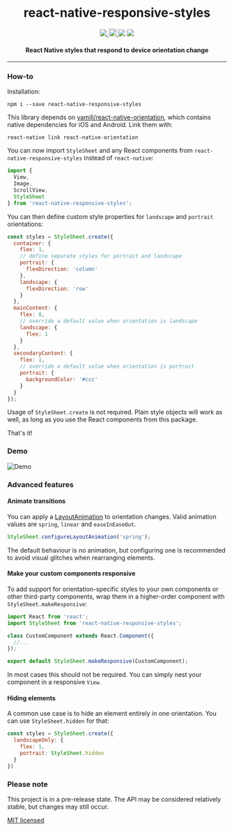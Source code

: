 <h1 align="center">react-native-responsive-styles</h1>

<p align="center">
  <a title='License' href="https://raw.githubusercontent.com/FormidableLabs/react-native-responsive-styles/master/LICENSE">
    <img src='https://img.shields.io/badge/license-MIT-blue.svg' />
  </a>
  <a href="https://badge.fury.io/js/react-native-responsive-styles">
    <img src="https://badge.fury.io/js/react-native-responsive-styles.svg" alt="npm version" height="18">
  </a>
  <img src='https://img.shields.io/badge/android-supported-brightgreen.svg' />
  <img src='https://img.shields.io/badge/iOS-supported-brightgreen.svg' />
</p>

<h4 align="center">
  React Native styles that respond to device orientation change
</h4>

***

### How-to

Installation:
```
npm i --save react-native-responsive-styles
```

This library depends on [yamill/react-native-orientation](https://github.com/yamill/react-native-orientation), which contains native dependencies for iOS and Android. Link them with:
```
react-native link react-native-orientation
```

You can now import `StyleSheet` and any React components from `react-native-responsive-styles` instead of `react-native`:
```js
import {
  View,
  Image,
  ScrollView,
  StyleSheet
} from 'react-native-responsive-styles';
```

You can then define custom style properties for `landscape` and `portrait` orientations:
```js
const styles = StyleSheet.create({
  container: {
    flex: 1,
    // define separate styles for portrait and landscape
    portrait: {
      flexDirection: 'column'
    },
    landscape: {
      flexDirection: 'row'
    }
  },
  mainContent: {
    flex: 8,
    // override a default value when orientation is landscape
    landscape: {
      flex: 1
    }
  },
  secondaryContent: {
    flex: 1,
    // override a default value when orientation is portrait
    portrait: {
      backgroundColor: '#ccc'
    }
  }
});
```

Usage of `StyleSheet.create` is not required. Plain style objects will work as well, as long as you use the React components from this package.

That's it!

### Demo
![Demo](/docs/responsive-styles.gif)

### Advanced features

#### Animate transitions

You can apply a [LayoutAnimation](https://facebook.github.io/react-native/docs/layoutanimation.html) to orientation changes. Valid animation values are `spring`, `linear` and `easeInEaseOut`.
```js
StyleSheet.configureLayoutAnimation('spring');
```

The default behaviour is no animation, but configuring one is recommended to avoid visual glitches when rearranging elements.

#### Make your custom components responsive

To add support for orientation-specific styles to your own components or other third-party components, wrap them in a higher-order component with `StyleSheet.makeResponsive`:
```js
import React from 'react';
import StyleSheet from 'react-native-responsive-styles';

class CustomComponent extends React.Component({
  //...
});

export default StyleSheet.makeResponsive(CustomComponent);
```

In most cases this should not be required. You can simply nest your component in a responsive `View`.

#### Hiding elements

A common use case is to hide an element entirely in one orientation. You can use `StyleSheet.hidden` for that:
```js
const styles = StyleSheet.create({
  landscapeOnly: {
    flex: 1,
    portrait: StyleSheet.hidden
  }
})
```

### Please note

This project is in a pre-release state. The API may be considered relatively stable, but changes may still occur.

[MIT licensed](LICENSE)
